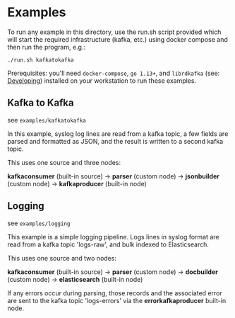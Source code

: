 # Examples

To run any example in this directory, use the run.sh script provided which will start the required infrastructure (kafka,
etc.) using docker compose and then run the program, e.g.:

```
./run.sh kafkatokafka
```

Prerequisites:  you'll need `docker-compose`, `go 1.13+`, and `librdkafka` (see: [Developing](../README.md#developing)) 
installed on your workstation to run these examples.

## Kafka to Kafka
see `examples/kafkatokafka`

In this example, syslog log lines are read from a kafka topic, a few fields are parsed and formatted as JSON, and the
result is written to a second kafka topic.

This uses one source and three nodes:

**kafkaconsumer** (built-in source)  -> **parser** (custom node) -> **jsonbuilder** (custom node) -> **kafkaproducer** (built-in node)

## Logging
see `examples/logging`

This example is a simple logging pipeline.   Logs lines in syslog format are read from a kafka topic 'logs-raw', and 
bulk indexed to Elasticsearch.  

This uses one source and two nodes:

**kafkaconsumer** (built-in source) -> **parser** (custom node) -> **docbuilder** (custom node) -> **elasticsearch** (built-in node)

If any errors occur during parsing, those records and the associated error are sent to the kafka topic 'logs-errors' via the
**errorkafkaproducer** built-in node.
